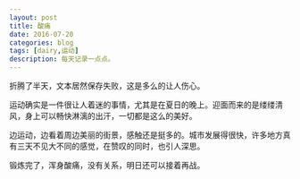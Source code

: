 ```yaml
---
layout: post
title: 酸痛
date: 2016-07-20
categories: blog
tags: [dairy,运动]
description: 每天记录一点点。
---
```

折腾了半天，文本居然保存失败，这是多么的让人伤心。

运动确实是一件很让人着迷的事情，尤其是在夏日的晚上。迎面而来的是缕缕清风，身上可以畅快淋漓的出汗，一切都是这么的美好。

边运动，边看着周边美丽的街景，感触还是挺多的。城市发展得很快，许多地方真有三天不见大不同的感觉，在赞叹的同时，也引人深思。

锻炼完了，浑身酸痛，没有关系，明日还可以接着再战。


